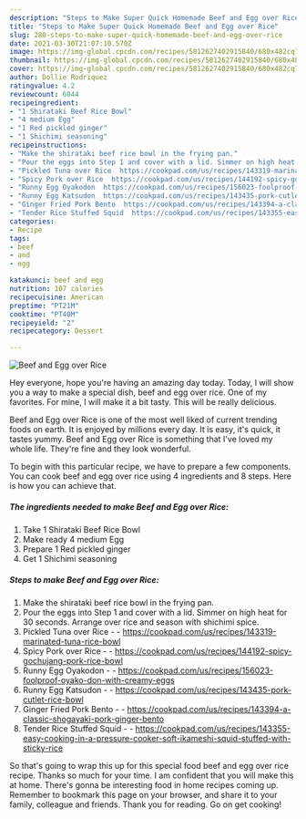 ```yaml
---
description: "Steps to Make Super Quick Homemade Beef and Egg over Rice"
title: "Steps to Make Super Quick Homemade Beef and Egg over Rice"
slug: 280-steps-to-make-super-quick-homemade-beef-and-egg-over-rice
date: 2021-03-30T21:07:10.570Z
image: https://img-global.cpcdn.com/recipes/5812627402915840/680x482cq70/beef-and-egg-over-rice-recipe-main-photo.jpg
thumbnail: https://img-global.cpcdn.com/recipes/5812627402915840/680x482cq70/beef-and-egg-over-rice-recipe-main-photo.jpg
cover: https://img-global.cpcdn.com/recipes/5812627402915840/680x482cq70/beef-and-egg-over-rice-recipe-main-photo.jpg
author: Dollie Rodriquez
ratingvalue: 4.2
reviewcount: 6044
recipeingredient:
- "1 Shirataki Beef Rice Bowl"
- "4 medium Egg"
- "1 Red pickled ginger"
- "1 Shichimi seasoning"
recipeinstructions:
- "Make the shirataki beef rice bowl in the frying pan."
- "Pour the eggs into Step 1 and cover with a lid. Simmer on high heat for 30 seconds. Arrange over rice and season with shichimi spice."
- "Pickled Tuna over Rice  https://cookpad.com/us/recipes/143319-marinated-tuna-rice-bowl"
- "Spicy Pork over Rice  https://cookpad.com/us/recipes/144192-spicy-gochujang-pork-rice-bowl"
- "Runny Egg Oyakodon  https://cookpad.com/us/recipes/156023-foolproof-oyako-don-with-creamy-eggs"
- "Runny Egg Katsudon  https://cookpad.com/us/recipes/143435-pork-cutlet-rice-bowl"
- "Ginger Fried Pork Bento  https://cookpad.com/us/recipes/143394-a-classic-shogayaki-pork-ginger-bento"
- "Tender Rice Stuffed Squid  https://cookpad.com/us/recipes/143355-easy-cooking-in-a-pressure-cooker-soft-ikameshi-squid-stuffed-with-sticky-rice"
categories:
- Recipe
tags:
- beef
- and
- egg

katakunci: beef and egg 
nutrition: 107 calories
recipecuisine: American
preptime: "PT21M"
cooktime: "PT40M"
recipeyield: "2"
recipecategory: Dessert

---
```



![Beef and Egg over Rice](https://img-global.cpcdn.com/recipes/5812627402915840/680x482cq70/beef-and-egg-over-rice-recipe-main-photo.jpg)

Hey everyone, hope you're having an amazing day today. Today, I will show you a way to make a special dish, beef and egg over rice. One of my favorites. For mine, I will make it a bit tasty. This will be really delicious.



Beef and Egg over Rice is one of the most well liked of current trending foods on earth. It is enjoyed by millions every day. It is easy, it's quick, it tastes yummy. Beef and Egg over Rice is something that I've loved my whole life. They're fine and they look wonderful.


To begin with this particular recipe, we have to prepare a few components. You can cook beef and egg over rice using 4 ingredients and 8 steps. Here is how you can achieve that.

<!--inarticleads1-->

##### The ingredients needed to make Beef and Egg over Rice:

1. Take 1 Shirataki Beef Rice Bowl
1. Make ready 4 medium Egg
1. Prepare 1 Red pickled ginger
1. Get 1 Shichimi seasoning




<!--inarticleads2-->

##### Steps to make Beef and Egg over Rice:

1. Make the shirataki beef rice bowl in the frying pan.
1. Pour the eggs into Step 1 and cover with a lid. Simmer on high heat for 30 seconds. Arrange over rice and season with shichimi spice.
1. Pickled Tuna over Rice -  - https://cookpad.com/us/recipes/143319-marinated-tuna-rice-bowl
1. Spicy Pork over Rice -  - https://cookpad.com/us/recipes/144192-spicy-gochujang-pork-rice-bowl
1. Runny Egg Oyakodon -  - https://cookpad.com/us/recipes/156023-foolproof-oyako-don-with-creamy-eggs
1. Runny Egg Katsudon -  - https://cookpad.com/us/recipes/143435-pork-cutlet-rice-bowl
1. Ginger Fried Pork Bento -  - https://cookpad.com/us/recipes/143394-a-classic-shogayaki-pork-ginger-bento
1. Tender Rice Stuffed Squid -  - https://cookpad.com/us/recipes/143355-easy-cooking-in-a-pressure-cooker-soft-ikameshi-squid-stuffed-with-sticky-rice




So that's going to wrap this up for this special food beef and egg over rice recipe. Thanks so much for your time. I am confident that you will make this at home. There's gonna be interesting food in home recipes coming up. Remember to bookmark this page on your browser, and share it to your family, colleague and friends. Thank you for reading. Go on get cooking!
